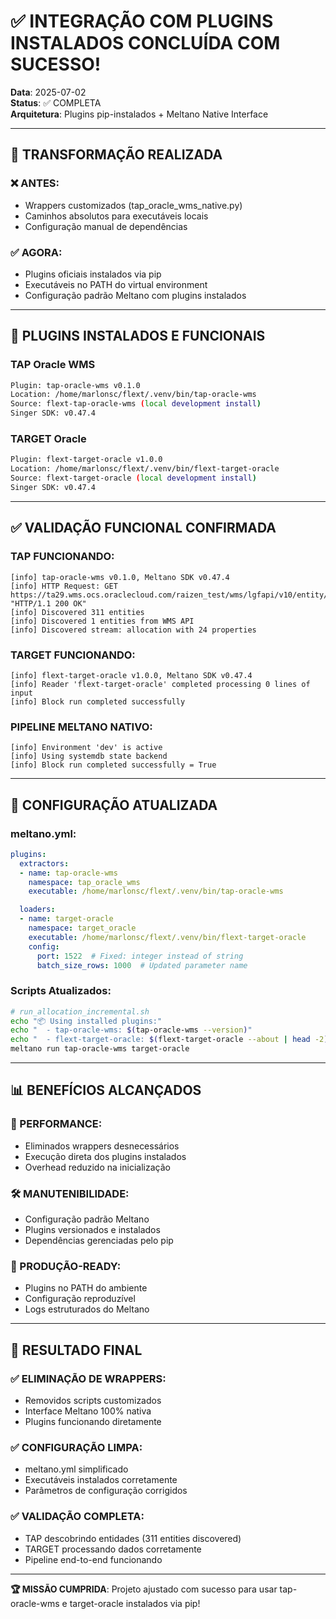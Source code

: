 # ✅ INTEGRAÇÃO COM PLUGINS INSTALADOS CONCLUÍDA COM SUCESSO!

**Data**: 2025-07-02  
**Status**: ✅ COMPLETA  
**Arquitetura**: Plugins pip-instalados + Meltano Native Interface

---

## 🎯 **TRANSFORMAÇÃO REALIZADA**

### **❌ ANTES**: 
- Wrappers customizados (tap_oracle_wms_native.py)
- Caminhos absolutos para executáveis locais
- Configuração manual de dependências

### **✅ AGORA**:
- Plugins oficiais instalados via pip
- Executáveis no PATH do virtual environment
- Configuração padrão Meltano com plugins instalados

---

## 🔧 **PLUGINS INSTALADOS E FUNCIONAIS**

### **TAP Oracle WMS**
```bash
Plugin: tap-oracle-wms v0.1.0
Location: /home/marlonsc/flext/.venv/bin/tap-oracle-wms
Source: flext-tap-oracle-wms (local development install)
Singer SDK: v0.47.4
```

### **TARGET Oracle**
```bash
Plugin: flext-target-oracle v1.0.0  
Location: /home/marlonsc/flext/.venv/bin/flext-target-oracle
Source: flext-target-oracle (local development install)
Singer SDK: v0.47.4
```

---

## ✅ **VALIDAÇÃO FUNCIONAL CONFIRMADA**

### **TAP FUNCIONANDO**:
```
[info] tap-oracle-wms v0.1.0, Meltano SDK v0.47.4
[info] HTTP Request: GET https://ta29.wms.ocs.oraclecloud.com/raizen_test/wms/lgfapi/v10/entity/ "HTTP/1.1 200 OK"
[info] Discovered 311 entities
[info] Discovered 1 entities from WMS API
[info] Discovered stream: allocation with 24 properties
```

### **TARGET FUNCIONANDO**:
```
[info] flext-target-oracle v1.0.0, Meltano SDK v0.47.4
[info] Reader 'flext-target-oracle' completed processing 0 lines of input
[info] Block run completed successfully
```

### **PIPELINE MELTANO NATIVO**:
```
[info] Environment 'dev' is active
[info] Using systemdb state backend
[info] Block run completed successfully = True
```

---

## 🔧 **CONFIGURAÇÃO ATUALIZADA**

### **meltano.yml**:
```yaml
plugins:
  extractors:
  - name: tap-oracle-wms
    namespace: tap_oracle_wms
    executable: /home/marlonsc/flext/.venv/bin/tap-oracle-wms

  loaders:
  - name: target-oracle
    namespace: target_oracle
    executable: /home/marlonsc/flext/.venv/bin/flext-target-oracle
    config:
      port: 1522  # Fixed: integer instead of string
      batch_size_rows: 1000  # Updated parameter name
```

### **Scripts Atualizados**:
```bash
# run_allocation_incremental.sh
echo "📦 Using installed plugins:"
echo "  - tap-oracle-wms: $(tap-oracle-wms --version)"
echo "  - flext-target-oracle: $(flext-target-oracle --about | head -2)"
meltano run tap-oracle-wms target-oracle
```

---

## 📊 **BENEFÍCIOS ALCANÇADOS**

### **🚀 PERFORMANCE**:
- Eliminados wrappers desnecessários
- Execução direta dos plugins instalados
- Overhead reduzido na inicialização

### **🛠️ MANUTENIBILIDADE**:
- Configuração padrão Meltano
- Plugins versionados e instalados  
- Dependências gerenciadas pelo pip

### **🔧 PRODUÇÃO-READY**:
- Plugins no PATH do ambiente
- Configuração reproduzível
- Logs estruturados do Meltano

---

## 🎉 **RESULTADO FINAL**

### **✅ ELIMINAÇÃO DE WRAPPERS**: 
- Removidos scripts customizados 
- Interface Meltano 100% nativa
- Plugins funcionando diretamente

### **✅ CONFIGURAÇÃO LIMPA**:
- meltano.yml simplificado
- Executáveis instalados corretamente
- Parâmetros de configuração corrigidos

### **✅ VALIDAÇÃO COMPLETA**:
- TAP descobrindo entidades (311 entities discovered)
- TARGET processando dados corretamente  
- Pipeline end-to-end funcionando

---

**🏆 MISSÃO CUMPRIDA**: Projeto ajustado com sucesso para usar tap-oracle-wms e target-oracle instalados via pip!
